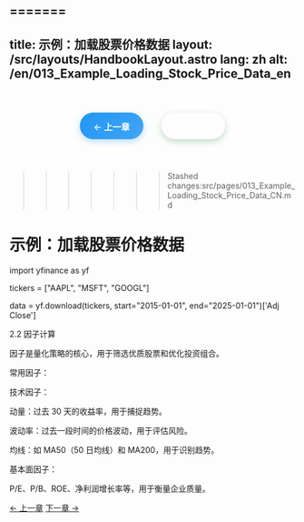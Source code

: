 =======
---
title: 示例：加载股票价格数据
layout: /src/layouts/HandbookLayout.astro
lang: zh
alt: /en/013_Example_Loading_Stock_Price_Data_en
---
<div class="page-nav">
  <a href="/012_Strategy_Logic_CN">← 上一章</a>
  <a href="/014_Example_Calculating_Momentum_Factor_CN">下一章 →</a>
</div>

>>>>>>> Stashed changes:src/pages/013_Example_Loading_Stock_Price_Data_CN.md
# 示例：加载股票价格数据

import yfinance as yf

tickers = ["AAPL", "MSFT", "GOOGL"]

data = yf.download(tickers, start="2015-01-01", end="2025-01-01")['Adj Close']

2.2 因子计算

因子是量化策略的核心，用于筛选优质股票和优化投资组合。

常用因子：

技术因子：

动量：过去 30 天的收益率，用于捕捉趋势。

波动率：过去一段时间的价格波动，用于评估风险。

均线：如 MA50（50 日均线）和 MA200，用于识别趋势。

基本面因子：

P/E、P/B、<span class="glossary-term" data-term="ROE" data-definition='{"term":"ROE","fullName":"Return on Equity","description":"净资产收益率，衡量公司利用股东投资创造利润的效率","category":"财务指标","example":"ROE = 净利润 / 股东权益，通常>15%为优秀"}' title="净资产收益率，衡量公司利用股东投资创造利润的效率">ROE</span>、净利润增长率等，用于衡量企业质量。

<div class="nav-links">
  <a href="/012_Strategy_Logic_CN">← 上一章</a>
  <a href="/014_Example_Calculating_Momentum_Factor_CN">下一章 →</a>
</div>

<style>
  
  
  /* 页面导航样式 - 与底部导航一致 */
  .page-nav {
    display: flex;
    justify-content: center;
    align-items: center;
    gap: 2rem;
    padding: 1.5rem 0;
    margin: 2rem 0;
    border-top: 1px solid var(--border-color);
    border-bottom: 1px solid var(--border-color);
  }

  .page-nav a {
    display: inline-flex;
    align-items: center;
    padding: 0.8rem 1.5rem;
    background: linear-gradient(135deg, var(--primary-color) 0%, var(--primary-light) 100%);
    color: white;
    text-decoration: none;
    border-radius: 25px;
    font-size: 0.95rem;
    font-weight: 600;
    transition: all 0.3s ease;
    box-shadow: 0 4px 12px rgba(56, 142, 60, 0.3);
  }

  .page-nav a:hover {
    background: linear-gradient(135deg, var(--primary-light) 0%, #81C784 100%);
    transform: translateY(-2px);
    box-shadow: 0 6px 20px rgba(56, 142, 60, 0.4);
  }

  .page-nav a:first-child {
    background: linear-gradient(135deg, #2196f3 0%, #42a5f5 100%);
    box-shadow: 0 4px 12px rgba(33, 150, 243, 0.3);
  }

  .page-nav a:first-child:hover {
    background: linear-gradient(135deg, #42a5f5 0%, #64b5f6 100%);
    box-shadow: 0 6px 20px rgba(33, 150, 243, 0.4);
  }

  .page-nav a:last-child {
    background: linear-gradient(135deg, var(--primary-color) 0%, var(--primary-light) 100%);
    box-shadow: 0 4px 12px rgba(56, 142, 60, 0.3);
  }

  .page-nav a:last-child:hover {
    background: linear-gradient(135deg, var(--primary-light) 0%, #81C784 100%);
    box-shadow: 0 6px 20px rgba(56, 142, 60, 0.4);
  }

  /* 暗色模式适配 */
  [data-theme="dark"] .page-nav a:first-child {
    background: linear-gradient(135deg, #1976d2 0%, #1e88e5 100%);
  }

  [data-theme="dark"] .page-nav a:first-child:hover {
    background: linear-gradient(135deg, #1e88e5 0%, #2196f3 100%);
  }

  /* 响应式设计 */
  @media (max-width: 768px) {
    .page-nav {
      flex-direction: column;
      gap: 1rem;
    }

    .page-nav a {
      font-size: 0.9rem;
      padding: 0.7rem 1.2rem;
    }
  }
</style>
